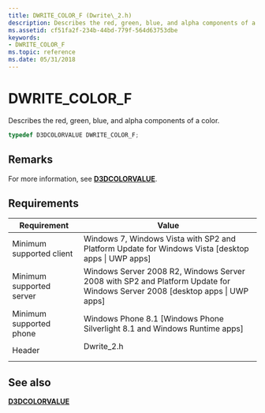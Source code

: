 ```yaml
---
title: DWRITE_COLOR_F (Dwrite\_2.h)
description: Describes the red, green, blue, and alpha components of a color.
ms.assetid: cf51fa2f-234b-44bd-779f-564d63753dbe
keywords:
- DWRITE_COLOR_F
ms.topic: reference
ms.date: 05/31/2018
---
```


# DWRITE\_COLOR\_F

Describes the red, green, blue, and alpha components of a color.


```C++
typedef D3DCOLORVALUE DWRITE_COLOR_F;
```



## Remarks

For more information, see [**D3DCOLORVALUE**](../direct3d9/d3dcolorvalue.md).

## Requirements



| Requirement | Value |
|-------------------------------------|------------------------------------------------------------------------------------------------------------------------------------------|
| Minimum supported client<br/> | Windows 7, Windows Vista with SP2 and Platform Update for Windows Vista \[desktop apps \| UWP apps\]<br/>                          |
| Minimum supported server<br/> | Windows Server 2008 R2, Windows Server 2008 with SP2 and Platform Update for Windows Server 2008 \[desktop apps \| UWP apps\]<br/> |
| Minimum supported phone<br/>  | Windows Phone 8.1 \[Windows Phone Silverlight 8.1 and Windows Runtime apps\]<br/>                                                  |
| Header<br/>                   | <dl> <dt>Dwrite\_2.h</dt> </dl>                                                   |



## See also

<dl> <dt>

[**D3DCOLORVALUE**](../direct3d9/d3dcolorvalue.md)
</dt> </dl>

 

